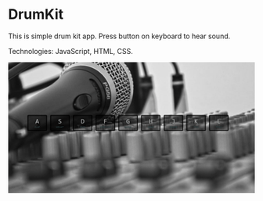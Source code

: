 # DrumKit

This is simple drum kit app. Press button on keyboard to hear sound.

Technologies: JavaScript, HTML, CSS.

![](drumKit.gif)
